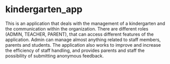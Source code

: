 # kindergarten_app

This is an application that deals with the management of a kindergarten and the communication within the organization. There are different roles (ADMIN, TEACHER, PARENT), that can access different features of the application. Admin can manage almost anything related to staff members, parents and students. The application also works to improve and increase the efficiency of staff handling, and provides parents and staff the possibility of submitting anonymous feedback.
